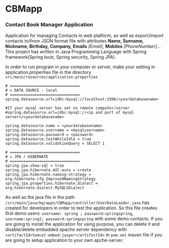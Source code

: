 # CBMapp
### Contact Book Manager Application
Application for managing Contacts in web platform, as well as export/import contacts to/from JSON format file with attributes __Name, Surname, Nickname, Birthday, Company, Emails__ _[Email],_ __Mobiles__ _[PhoneNumber]_...
This project has written in Java Programming Language with Spring framework(Spring boot, Spring security, Spring JPA).

In order to run program in your computer or server, make your setting in application.properties file in the directory `src/main/resources/application.properties`

```
# ===============================
# = DATA SOURCE - local
# ===============================
spring.datasource.url=jdbc:mysql://localhost:3306/<yourdatabasename> 

#If your mysql server has set on remote computer/server
#spring.datasource.url=jdbc:mysql://<ip and port of mysql server>/<yourdatabasename> 

spring.datasource.name = <yourdatabasename>
spring.datasource.username = <mysqlusername>
spring.datasource.password = <password>
spring.datasource.testWhileIdle = true
spring.datasource.validationQuery = SELECT 1

# ===============================
# = JPA / HIBERNATE
# ===============================
spring.jpa.show-sql = true
spring.jpa.hibernate.ddl-auto = create
spring.jpa.hibernate.naming-strategy = org.hibernate.cfg.ImprovedNamingStrategy
spring.jpa.properties.hibernate.dialect = org.hibernate.dialect.MySQL5Dialect
```

As well as the java file in the path `/src/main/java/kg/apps/CBMapp/controller/UserDataLoader.java` has created for developers in order to test the application. So this file creates first demo users: `username: spring ; password:springspring`, `username:spring2; password:springspring` with some demo contacts. If you are going to install the application for using purpose, you can delete it and disable/delete embadded apache server dependency with `<artifactId>tomcat-embed-jasper</artifactId>` in `pom.xml` maven file if you are going to setup application to your own apche-server. 
